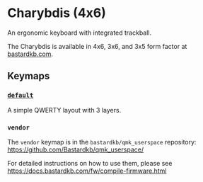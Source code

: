 # Charybdis (4x6)

An ergonomic keyboard with integrated trackball.

The Charybdis is available in 4x6, 3x6, and 3x5 form factor at [bastardkb.com](https://bastardkb.com).

## Keymaps

### [`default`](keymaps/default)

A simple QWERTY layout with 3 layers.

### `vendor`

The `vendor` keymap is in the `bastardkb/qmk_userspace` repository: https://github.com/Bastardkb/qmk_userspace/

For detailed instructions on how to use them, please see https://docs.bastardkb.com/fw/compile-firmware.html